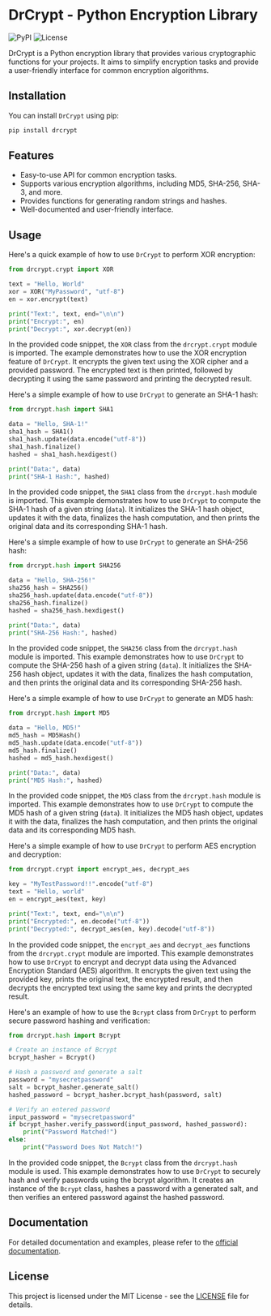 # DrCrypt - Python Encryption Library

![PyPI](https://img.shields.io/pypi/v/drcrypt)
![License](https://img.shields.io/pypi/l/drcrypt)

DrCrypt is a Python encryption library that provides various cryptographic functions for your projects. It aims to simplify encryption tasks and provide a user-friendly interface for common encryption algorithms.

## Installation

You can install `DrCrypt` using pip:

```bash
pip install drcrypt
```

## Features

- Easy-to-use API for common encryption tasks.
- Supports various encryption algorithms, including MD5, SHA-256, SHA-3, and more.
- Provides functions for generating random strings and hashes.
- Well-documented and user-friendly interface.

## Usage

Here's a quick example of how to use `DrCrypt` to perform XOR encryption:

```python
from drcrypt.crypt import XOR

text = "Hello, World"
xor = XOR("MyPassword", "utf-8")
en = xor.encrypt(text)

print("Text:", text, end="\n\n")
print("Encrypt:", en)
print("Decrypt:", xor.decrypt(en))
```

In the provided code snippet, the `XOR` class from the `drcrypt.crypt` module is imported. The example demonstrates how to use the XOR encryption feature of `DrCrypt`. It encrypts the given text using the XOR cipher and a provided password. The encrypted text is then printed, followed by decrypting it using the same password and printing the decrypted result.


Here's a simple example of how to use `DrCrypt` to generate an SHA-1 hash:

```python
from drcrypt.hash import SHA1

data = "Hello, SHA-1!"
sha1_hash = SHA1()
sha1_hash.update(data.encode("utf-8"))
sha1_hash.finalize()
hashed = sha1_hash.hexdigest()

print("Data:", data)
print("SHA-1 Hash:", hashed)
```

In the provided code snippet, the `SHA1` class from the `drcrypt.hash` module is imported. This example demonstrates how to use `DrCrypt` to compute the SHA-1 hash of a given string (`data`). It initializes the SHA-1 hash object, updates it with the data, finalizes the hash computation, and then prints the original data and its corresponding SHA-1 hash.


Here's a simple example of how to use `DrCrypt` to generate an SHA-256 hash:

```python
from drcrypt.hash import SHA256

data = "Hello, SHA-256!"
sha256_hash = SHA256()
sha256_hash.update(data.encode("utf-8"))
sha256_hash.finalize()
hashed = sha256_hash.hexdigest()

print("Data:", data)
print("SHA-256 Hash:", hashed)
```

In the provided code snippet, the `SHA256` class from the `drcrypt.hash` module is imported. This example demonstrates how to use `DrCrypt` to compute the SHA-256 hash of a given string (`data`). It initializes the SHA-256 hash object, updates it with the data, finalizes the hash computation, and then prints the original data and its corresponding SHA-256 hash.


Here's a simple example of how to use `DrCrypt` to generate an MD5 hash:

```python
from drcrypt.hash import MD5

data = "Hello, MD5!"
md5_hash = MD5Hash()
md5_hash.update(data.encode("utf-8"))
md5_hash.finalize()
hashed = md5_hash.hexdigest()

print("Data:", data)
print("MD5 Hash:", hashed)
```

In the provided code snippet, the `MD5` class from the `drcrypt.hash` module is imported. This example demonstrates how to use `DrCrypt` to compute the MD5 hash of a given string (`data`). It initializes the MD5 hash object, updates it with the data, finalizes the hash computation, and then prints the original data and its corresponding MD5 hash.

Here's a simple example of how to use `DrCrypt` to perform AES encryption and decryption:

```python
from drcrypt.crypt import encrypt_aes, decrypt_aes

key = "MyTestPassword!!".encode("utf-8")
text = "Hello, world"
en = encrypt_aes(text, key)

print("Text:", text, end="\n\n")
print("Encrypted:", en.decode("utf-8"))
print("Decrypted:", decrypt_aes(en, key).decode("utf-8"))
```

In the provided code snippet, the `encrypt_aes` and `decrypt_aes` functions from the `drcrypt.crypt` module are imported. This example demonstrates how to use `DrCrypt` to encrypt and decrypt data using the Advanced Encryption Standard (AES) algorithm. It encrypts the given text using the provided key, prints the original text, the encrypted result, and then decrypts the encrypted text using the same key and prints the decrypted result.


Here's an example of how to use the `Bcrypt` class from `DrCrypt` to perform secure password hashing and verification:

```python
from drcrypt.hash import Bcrypt

# Create an instance of Bcrypt
bcrypt_hasher = Bcrypt()

# Hash a password and generate a salt
password = "mysecretpassword"
salt = bcrypt_hasher.generate_salt()
hashed_password = bcrypt_hasher.bcrypt_hash(password, salt)

# Verify an entered password
input_password = "mysecretpassword"
if bcrypt_hasher.verify_password(input_password, hashed_password):
    print("Password Matched!")
else:
    print("Password Does Not Match!")
```

In the provided code snippet, the `Bcrypt` class from the `drcrypt.hash` module is used. This example demonstrates how to use `DrCrypt` to securely hash and verify passwords using the bcrypt algorithm. It creates an instance of the `Bcrypt` class, hashes a password with a generated salt, and then verifies an entered password against the hashed password.






## Documentation

For detailed documentation and examples, please refer to the [official documentation](https://your-docs-link-here).

## License

This project is licensed under the MIT License - see the [LICENSE](LICENSE) file for details.
